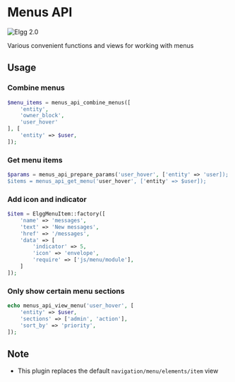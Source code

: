 Menus API
=========
![Elgg 2.0](https://img.shields.io/badge/Elgg-2.0.x-orange.svg?style=flat-square)

Various convenient functions and views for working with menus

## Usage

### Combine menus

```php
$menu_items = menus_api_combine_menus([
    'entity',
    'owner_block',
    'user_hover'
], [
    'entity' => $user,
]);
```

### Get menu items

```php
$params = menus_api_prepare_params('user_hover', ['entity' => 'user]);
$items = menus_api_get_menu('user_hover', ['entity' => $user]);
```

### Add icon and indicator

```php
$item = ElggMenuItem::factory([
    'name' => 'messages',
    'text' => 'New messages',
    'href' => '/messages',
    'data' => [
        'indicator' => 5,
        'icon' => 'envelope',
        'require' => ['js/menu/module'],
    ]
]);
```

### Only show certain menu sections

```php
echo menus_api_view_menu('user_hover', [
    'entity' => $user,
    'sections' => ['admin', 'action'],
    'sort_by' => 'priority',
]);
```


## Note

 * This plugin replaces the default `navigation/menu/elements/item` view
